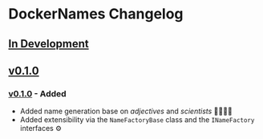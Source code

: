 ﻿# DockerNames Changelog

## [In Development]

## [v0.1.0]

### [v0.1.0] - Added

+ Added name generation base on _adjectives_ and _scientists_ 👩‍🔬👨‍🔬
+ Added extensibility via the `NameFactoryBase` class and the `INameFactory` interfaces ⚙

<!-- Links para versões -->
[In Development]:https://github.com/rodolphocastro/DockerNames/tree/
[v0.1.0]:https://github.com/rodolphocastro/DockerNames/releaes/tag/v0.1.0
